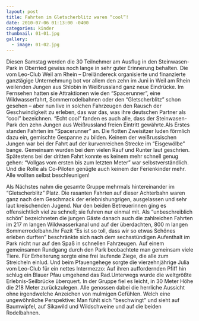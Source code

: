 ```yaml
---
layout: post
title: Fahrten im Gletscherblitz waren “cool”!
date: 2010-07-06 01:13:00 -0400
categories: kinder
thumbnail: 01-01.jpg
gallery:
  - image: 01-02.jpg
---
```

Diesen Samstag werden die 30 Teilnehmer am Ausflug in den Steinwasen-Park in Oberried gewiss noch lange in sehr guter Erinnerung behalten. Die vom Leo-Club Weil am Rhein – Dreiländereck organisierte und finanzierte ganztägige Unternehmung bot vor allem den zehn im Juni in Weil am Rhein weilenden Jungen aus Shlobin in Weißrussland ganz neue Eindrücke. Im Fernsehen hatten sie Attraktionen wie den “Spacerunner”, eine Wildwasserfahrt, Sommerrodelbahnen oder den “Gletscherblitz” schon gesehen – aber nun live in solchen Fahrzeugen den Rausch der Geschwindigkeit zu erleben, das war das, was ihre deutschen Partner als “cool” bezeichnen. “Echt cool” fanden es auch alle, dass der Steinwasen-Park den zehn Jungen aus Weißrussland freien Eintritt gewährte.Als Erstes standen Fahrten im “Spacerunner” an. Die flotten Zweisitzer luden förmlich dazu ein, gemischte Gespanne zu bilden. Keinem der weißrussischen Jungen war bei der Fahrt auf der kurvenreichen Strecke im “Eisgewölbe” bange. Gemeinsam wurden bei dem vielen Rauf und Runter laut geschrien. Spätestens bei der dritten Fahrt konnte es keinem mehr schnell genug gehen: “Vollgas vom ersten bis zum letzten Meter” war selbstverständlich. Und die Rolle als Co-Piloten genügte auch keinem der Ferienkinder mehr. Alle wollten selbst beschleunigen!  

Als Nächstes nahm die gesamte Gruppe mehrmals hintereinander im “Gletscherblitz” Platz. Die rasanten Fahrten auf dieser Achterbahn waren ganz nach dem Geschmack der erlebnishungrigen, ausgelassen und sehr laut kreischenden Jugend. Nur den beiden Betreuerinnen ging es offensichtlich viel zu schnell; sie fuhren nur einmal mit. Als “unbeschreiblich schön” bezeichneten die jungen Gäste danach auch die zahlreichen Fahrten im 217 m langen Wildwasserkanal und auf der überdachten, 800 m langen Sommerrodelbahn.Ihr Fazit “Es ist so toll, dass wir so etwas Schönes erleben durften” beschränkte sich nach dem sechsstündigen Aufenthalt im Park nicht nur auf den Spaß in schnellen Fahrzeugen. Auf einem gemeinsamen Rundgang durch den Park beobachtete man gemeinsam viele Tiere. Für Erheiterung sorgte eine frei laufende Ziege, die alle zum Streicheln einlud. Und beim Pfauengehege sorgte die vierzehnjährige Julia vom Leo-Club für ein nettes Intermezzo: Auf ihren auffordernden Pfiff hin schlug ein Blauer Pfau umgehend das Rad.Unterwegs wurde die weltgrößte Erlebnis-Seilbrücke überquert. In der Gruppe fiel es leicht, in 30 Meter Höhe die 218 Meter zurückzulegen. Alle genossen dabei die herrliche Aussicht ohne irgendwelche Anzeichen von mulmigen Gefühlen. Welch eine ungewöhnliche Perspektive: Man fühlt sich “beschwingt” und sieht auf Baumwipfel, auf Sikawild und Wildschweine und auf die beiden Rodelbahnen.